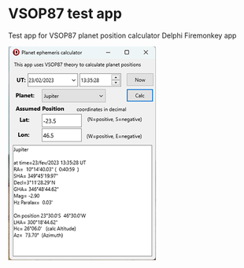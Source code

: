 # VSOP87 test app

Test app for VSOP87 planet position calculator
Delphi Firemonkey app

![screenshot](screenshotTestVSOP87.png)
